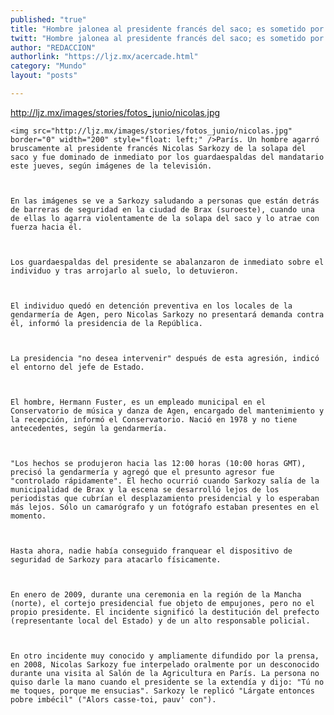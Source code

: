```yaml
---
published: "true"
title: "Hombre jalonea al presidente francés del saco; es sometido por la policía"
twitt: "Hombre jalonea al presidente francés del saco; es sometido por la policía"
author: "REDACCION"
authorlink: "https://ljz.mx/acercade.html"
category: "Mundo"
layout: "posts"

---
```

http://ljz.mx/images/stories/fotos_junio/nicolas.jpg

  
    <img src="http://ljz.mx/images/stories/fotos_junio/nicolas.jpg" border="0" width="200" style="float: left;" />París. Un hombre agarró bruscamente al presidente francés Nicolas Sarkozy de la solapa del saco y fue dominado de inmediato por los guardaespaldas del mandatario este jueves, según imágenes de la televisión.
  
  
  
    En las imágenes se ve a Sarkozy saludando a personas que están detrás de barreras de seguridad en la ciudad de Brax (suroeste), cuando una de ellas lo agarra violentamente de la solapa del saco y lo atrae con fuerza hacia él.
  
  
  
    Los guardaespaldas del presidente se abalanzaron de inmediato sobre el individuo y tras arrojarlo al suelo, lo detuvieron.
  
  
  
    El individuo quedó en detención preventiva en los locales de la gendarmería de Agen, pero Nicolas Sarkozy no presentará demanda contra él, informó la presidencia de la República.
  
  
  
    La presidencia "no desea intervenir" después de esta agresión, indicó el entorno del jefe de Estado.
  
  
  
    El hombre, Hermann Fuster, es un empleado municipal en el Conservatorio de música y danza de Agen, encargado del mantenimiento y la recepción, informó el Conservatorio. Nació en 1978 y no tiene antecedentes, según la gendarmería.
  
  
  
    "Los hechos se produjeron hacia las 12:00 horas (10:00 horas GMT), precisó la gendarmería y agregó que el presunto agresor fue "controlado rápidamente". El hecho ocurrió cuando Sarkozy salía de la municipalidad de Brax y la escena se desarrolló lejos de los periodistas que cubrían el desplazamiento presidencial y lo esperaban más lejos. Sólo un camarógrafo y un fotógrafo estaban presentes en el momento.
  
  
  
    Hasta ahora, nadie había conseguido franquear el dispositivo de seguridad de Sarkozy para atacarlo físicamente.
  
  
  
    En enero de 2009, durante una ceremonia en la región de la Mancha (norte), el cortejo presidencial fue objeto de empujones, pero no el propio presidente. El incidente significó la destitución del prefecto (representante local del Estado) y de un alto responsable policial.
  
  
  
    En otro incidente muy conocido y ampliamente difundido por la prensa, en 2008, Nicolas Sarkozy fue interpelado oralmente por un desconocido durante una visita al Salón de la Agricultura en París. La persona no quiso darle la mano cuando el presidente se la extendía y dijo: "Tú no me toques, porque me ensucias". Sarkozy le replicó "Lárgate entonces pobre imbécil" ("Alors casse-toi, pauv' con").
  

